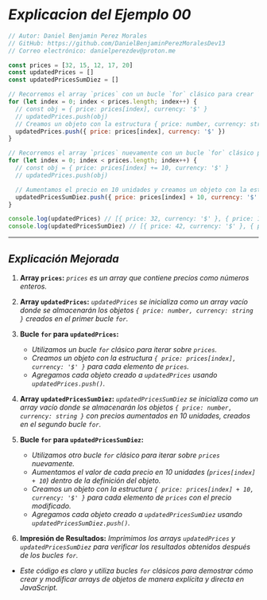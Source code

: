 <!-- Autor: Daniel Benjamin Perez Morales -->
<!-- GitHub: https://github.com/DanielBenjaminPerezMoralesDev13 -->
<!-- Gitlab: https://gitlab.com/DanielBenjaminPerezMoralesDev13 -->
<!-- Correo electrónico: danielperezdev@proton.me -->

# ***Explicacion del Ejemplo 00***

```javascript
// Autor: Daniel Benjamin Perez Morales
// GitHub: https://github.com/DanielBenjaminPerezMoralesDev13
// Correo electrónico: danielperezdev@proton.me

const prices = [32, 15, 12, 17, 20]
const updatedPrices = []
const updatedPricesSumDiez = []

// Recorremos el array `prices` con un bucle `for` clásico para crear `updatedPrices`
for (let index = 0; index < prices.length; index++) {
  // const obj = { price: prices[index], currency: '$' }
  // updatedPrices.push(obj)
  // Creamos un objeto con la estructura { price: number, currency: string } y lo agregamos a `updatedPrices`
  updatedPrices.push({ price: prices[index], currency: '$' })
}

// Recorremos el array `prices` nuevamente con un bucle `for` clásico para crear `updatedPricesSumDiez`
for (let index = 0; index < prices.length; index++) {
  // const obj = { price: prices[index] += 10, currency: '$' }
  // updatedPrices.push(obj)

  // Aumentamos el precio en 10 unidades y creamos un objeto con la estructura { price: number, currency: string } para `updatedPricesSumDiez`
  updatedPricesSumDiez.push({ price: prices[index] + 10, currency: '$' })
}

console.log(updatedPrices) // [{ price: 32, currency: '$' }, { price: 15, currency: '$' }, { price: 12, currency: '$' }, { price: 17, currency: '$' }, { price: 20, currency: '$' }]
console.log(updatedPricesSumDiez) // [{ price: 42, currency: '$' }, { price: 25, currency: '$' }, { price: 22, currency: '$' }, { price: 27, currency: '$' }, { price: 30, currency: '$' }]
```

---

## ***Explicación Mejorada***

1. **Array `prices`:** *`prices` es un array que contiene precios como números enteros.*

2. **Array `updatedPrices`:** *`updatedPrices` se inicializa como un array vacío donde se almacenarán los objetos `{ price: number, currency: string }` creados en el primer bucle `for`.*

3. **Bucle `for` para `updatedPrices`:**
   - *Utilizamos un bucle `for` clásico para iterar sobre `prices`.*
   - *Creamos un objeto con la estructura `{ price: prices[index], currency: '$' }` para cada elemento de `prices`.*
   - *Agregamos cada objeto creado a `updatedPrices` usando `updatedPrices.push()`.*

4. **Array `updatedPricesSumDiez`:** *`updatedPricesSumDiez` se inicializa como un array vacío donde se almacenarán los objetos `{ price: number, currency: string }` con precios aumentados en 10 unidades, creados en el segundo bucle `for`.*

5. **Bucle `for` para `updatedPricesSumDiez`:**
   - *Utilizamos otro bucle `for` clásico para iterar sobre `prices` nuevamente.*
   - *Aumentamos el valor de cada precio en 10 unidades (`prices[index] + 10`) dentro de la definición del objeto.*
   - *Creamos un objeto con la estructura `{ price: prices[index] + 10, currency: '$' }` para cada elemento de `prices` con el precio modificado.*
   - *Agregamos cada objeto creado a `updatedPricesSumDiez` usando `updatedPricesSumDiez.push()`.*

6. **Impresión de Resultados:** *Imprimimos los arrays `updatedPrices` y `updatedPricesSumDiez` para verificar los resultados obtenidos después de los bucles `for`.*

- *Este código es claro y utiliza bucles `for` clásicos para demostrar cómo crear y modificar arrays de objetos de manera explícita y directa en JavaScript.*
